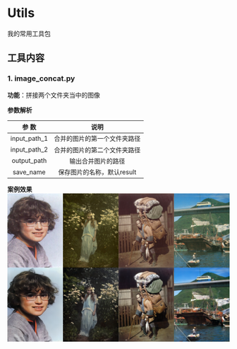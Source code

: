 # Utils

我的常用工具包

## 工具内容

### 1. image_concat.py

**功能**：拼接两个文件夹当中的图像

**参数解析**

| 参 数 | 说明 | 
|:---:|:---:|
| input_path_1 | 合并的图片的第一个文件夹路径 | 
| input_path_2 | 合并的图片的第二个文件夹路径 | 
| output_path | 输出合并图片的路径 | 
| save_name | 保存图片的名称，默认result | 

**案例效果**
![图1](imgs/result.png)


